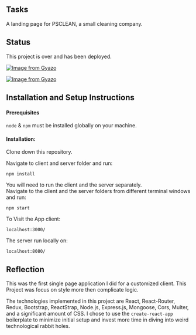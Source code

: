 ## Tasks
A landing page for PSCLEAN, a small cleaning company.

## Status
This project is over and has been deployed.

[![Image from Gyazo](https://i.gyazo.com/7bf635c043b9b8fbf39e27f25803cdef.gif)](https://gyazo.com/7bf635c043b9b8fbf39e27f25803cdef)

[![Image from Gyazo](https://i.gyazo.com/7b01cb02b61b371cf3eed204851983dc.png)](https://gyazo.com/7b01cb02b61b371cf3eed204851983dc)
 
 
## Installation and Setup Instructions

#### Prerequisites
`node` & `npm` must be installed globally on your machine.

#### Installation:

Clone down this repository. 

Navigate to client and server folder and run:  

`npm install`  

You will need to run the client and the server separately.  
Navigate to the client and the server folders from different terminal windows and run:

`npm start`  

To Visit the App client:

`localhost:3000/`  

The server run locally on:

`localhost:8080/`  

## Reflection

This was the first single page application I did for a customized client. This Project was focus on style more then complicate logic.

The technologies implemented in this project are React, React-Router, Redux, Bootstrap, ReactStrap, Node.js, Express.js, Mongoose, Cors, Multer, and a significant amount of CSS. I chose to use the `create-react-app` boilerplate to minimize initial setup and invest more time in diving into weird technological rabbit holes.